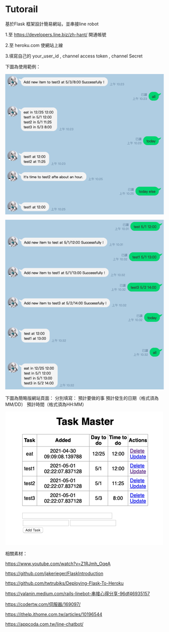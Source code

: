# Tutorail 
基於Flask 框架設計簡易網站，並串接line robot 

1.至 https://developers.line.biz/zh-hant/ 開通帳號


2.至 heroku.com 使網站上線


3.填寫自己的  your_user_id , channel access token , channel Secret


下圖為使用範例：



![image](https://github.com/johnwalking/Line-Bot-Remind/blob/main/picture1.png)

![image](https://github.com/johnwalking/Line-Bot-Remind/blob/main/picture2.png)


下圖為簡略版網站頁面：
分別填寫： 預計要做的事  預計發生的日期（格式須為MM/DD） 預計時間（格式須為HH:MM）


![image](https://github.com/johnwalking/Line-Bot-Remind/blob/main/picture3.png)

相關素材：


https://www.youtube.com/watch?v=Z1RJmh_OqeA

https://github.com/jakerieger/FlaskIntroduction

https://github.com/twtrubiks/Deploying-Flask-To-Heroku

https://yalanin.medium.com/rails-linebot-串接心得分享-96df46935157

https://codertw.com/伺服器/169097/

https://ithelp.ithome.com.tw/articles/10196544

https://appcoda.com.tw/line-chatbot/

